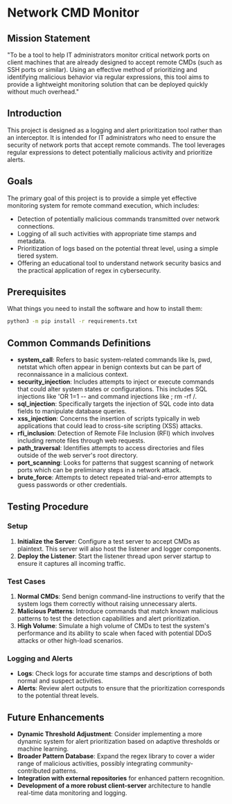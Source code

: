 # Network CMD Monitor

## Mission Statement

"To be a tool to help IT administrators monitor critical network ports on client machines that are already designed to accept remote CMDs (such as SSH ports or similar). Using an effective method of prioritizing and identifying malicious behavior via regular expressions, this tool aims to provide a lightweight monitoring solution that can be deployed quickly without much overhead."

## Introduction

This project is designed as a logging and alert prioritization tool rather than an interceptor. It is intended for IT administrators who need to ensure the security of network ports that accept remote commands. The tool leverages regular expressions to detect potentially malicious activity and prioritize alerts.

## Goals

The primary goal of this project is to provide a simple yet effective monitoring system for remote command execution, which includes:

- Detection of potentially malicious commands transmitted over network connections.
- Logging of all such activities with appropriate time stamps and metadata.
- Prioritization of logs based on the potential threat level, using a simple tiered system.
- Offering an educational tool to understand network security basics and the practical application of regex in cybersecurity.

## Prerequisites

What things you need to install the software and how to install them:

```bash
python3 -m pip install -r requirements.txt
```

## Common Commands Definitions

- **system_call**: Refers to basic system-related commands like ls, pwd, netstat which often appear in benign contexts but can be part of reconnaissance in a malicious context.
- **security_injection**: Includes attempts to inject or execute commands that could alter system states or configurations. This includes SQL injections like 'OR 1=1 -- and command injections like ; rm -rf /.
- **sql_injection**: Specifically targets the injection of SQL code into data fields to manipulate database queries.
- **xss_injection**: Concerns the insertion of scripts typically in web applications that could lead to cross-site scripting (XSS) attacks.
- **rfi_inclusion**: Detection of Remote File Inclusion (RFI) which involves including remote files through web requests.
- **path_traversal**: Identifies attempts to access directories and files outside of the web server's root directory.
- **port_scanning**: Looks for patterns that suggest scanning of network ports which can be preliminary steps in a network attack.
- **brute_force**: Attempts to detect repeated trial-and-error attempts to guess passwords or other credentials.

## Testing Procedure

### Setup

1. **Initialize the Server**: Configure a test server to accept CMDs as plaintext. This server will also host the listener and logger components.
2. **Deploy the Listener**: Start the listener thread upon server startup to ensure it captures all incoming traffic.

### Test Cases

1. **Normal CMDs**: Send benign command-line instructions to verify that the system logs them correctly without raising unnecessary alerts.
2. **Malicious Patterns**: Introduce commands that match known malicious patterns to test the detection capabilities and alert prioritization.
3. **High Volume**: Simulate a high volume of CMDs to test the system's performance and its ability to scale when faced with potential DDoS attacks or other high-load scenarios.

### Logging and Alerts

- **Logs**: Check logs for accurate time stamps and descriptions of both normal and suspect activities.
- **Alerts**: Review alert outputs to ensure that the prioritization corresponds to the potential threat levels.

## Future Enhancements

- **Dynamic Threshold Adjustment**: Consider implementing a more dynamic system for alert prioritization based on adaptive thresholds or machine learning.
- **Broader Pattern Database**: Expand the regex library to cover a wider range of malicious activities, possibly integrating community-contributed patterns.
- **Integration with external repositories** for enhanced pattern recognition.
- **Development of a more robust client-server** architecture to handle real-time data monitoring and logging.
